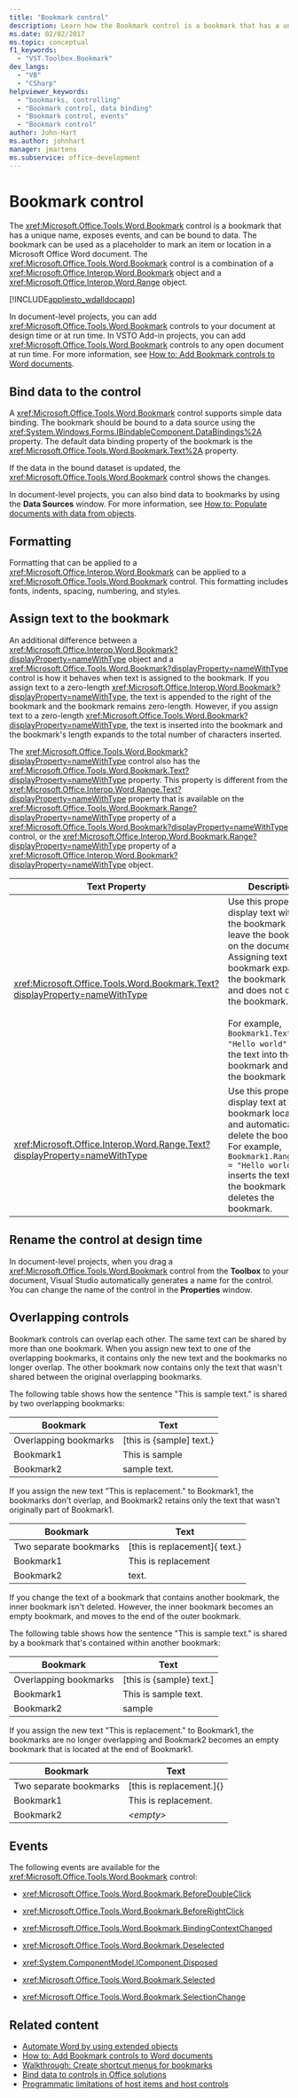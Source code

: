 ```yaml
---
title: "Bookmark control"
description: Learn how the Bookmark control is a bookmark that has a unique name, exposes events, and can be bound to data.
ms.date: 02/02/2017
ms.topic: conceptual
f1_keywords:
  - "VST.Toolbox.Bookmark"
dev_langs:
  - "VB"
  - "CSharp"
helpviewer_keywords:
  - "bookmarks, controlling"
  - "Bookmark control, data binding"
  - "Bookmark control, events"
  - "Bookmark control"
author: John-Hart
ms.author: johnhart
manager: jmartens
ms.subservice: office-development
---
```

# Bookmark control

  The <xref:Microsoft.Office.Tools.Word.Bookmark> control is a bookmark that has a unique name, exposes events, and can be bound to data. The bookmark can be used as a placeholder to mark an item or location in a Microsoft Office Word document. The <xref:Microsoft.Office.Tools.Word.Bookmark> control is a combination of a <xref:Microsoft.Office.Interop.Word.Bookmark> object and a <xref:Microsoft.Office.Interop.Word.Range> object.

 [!INCLUDE[appliesto_wdalldocapp](../vsto/includes/appliesto-wdalldocapp-md.md)]

 In document-level projects, you can add <xref:Microsoft.Office.Tools.Word.Bookmark> controls to your document at design time or at run time. In VSTO Add-in projects, you can add <xref:Microsoft.Office.Tools.Word.Bookmark> controls to any open document at run time. For more information, see [How to: Add Bookmark controls to Word documents](../vsto/how-to-add-bookmark-controls-to-word-documents.md).

## Bind data to the control
 A <xref:Microsoft.Office.Tools.Word.Bookmark> control supports simple data binding. The bookmark should be bound to a data source using the <xref:System.Windows.Forms.IBindableComponent.DataBindings%2A> property. The default data binding property of the bookmark is the <xref:Microsoft.Office.Tools.Word.Bookmark.Text%2A> property.

 If the data in the bound dataset is updated, the <xref:Microsoft.Office.Tools.Word.Bookmark> control shows the changes.

 In document-level projects, you can also bind data to bookmarks by using the **Data Sources** window. For more information, see [How to: Populate documents with data from objects](../vsto/how-to-populate-documents-with-data-from-objects.md).

## Formatting
 Formatting that can be applied to a <xref:Microsoft.Office.Interop.Word.Bookmark> can be applied to a <xref:Microsoft.Office.Tools.Word.Bookmark> control. This formatting includes fonts, indents, spacing, numbering, and styles.

## Assign text to the bookmark
 An additional difference between a <xref:Microsoft.Office.Interop.Word.Bookmark?displayProperty=nameWithType> object and a <xref:Microsoft.Office.Tools.Word.Bookmark?displayProperty=nameWithType> control is how it behaves when text is assigned to the bookmark. If you assign text to a zero-length <xref:Microsoft.Office.Interop.Word.Bookmark?displayProperty=nameWithType>, the text is appended to the right of the bookmark and the bookmark remains zero-length. However, if you assign text to a zero-length <xref:Microsoft.Office.Tools.Word.Bookmark?displayProperty=nameWithType>, the text is inserted into the bookmark and the bookmark's length expands to the total number of characters inserted.

 The <xref:Microsoft.Office.Tools.Word.Bookmark?displayProperty=nameWithType> control also has the <xref:Microsoft.Office.Tools.Word.Bookmark.Text?displayProperty=nameWithType> property. This property is different from the <xref:Microsoft.Office.Interop.Word.Range.Text?displayProperty=nameWithType> property that is available on the <xref:Microsoft.Office.Tools.Word.Bookmark.Range?displayProperty=nameWithType> property of a <xref:Microsoft.Office.Tools.Word.Bookmark?displayProperty=nameWithType> control, or the <xref:Microsoft.Office.Interop.Word.Bookmark.Range?displayProperty=nameWithType> property of a <xref:Microsoft.Office.Interop.Word.Bookmark?displayProperty=nameWithType> object.

|Text Property|Description|
|-------------------|-----------------|
|<xref:Microsoft.Office.Tools.Word.Bookmark.Text?displayProperty=nameWithType>|Use this property to display text within the bookmark and leave the bookmark on the document. Assigning text to the bookmark expands the bookmark range and does not delete the bookmark.<br /><br /> For example, `Bookmark1.Text = "Hello world"` inserts the text into the bookmark and leaves the bookmark intact.|
|<xref:Microsoft.Office.Interop.Word.Range.Text?displayProperty=nameWithType>|Use this property to display text at the bookmark location and automatically delete the bookmark. For example, `Bookmark1.Range.Text = "Hello world"` inserts the text into the bookmark and deletes the bookmark.|

## Rename the control at design time
 In document-level projects, when you drag a <xref:Microsoft.Office.Tools.Word.Bookmark> control from the **Toolbox** to your document, Visual Studio automatically generates a name for the control. You can change the name of the control in the **Properties** window.

## Overlapping controls
 Bookmark controls can overlap each other. The same text can be shared by more than one bookmark. When you assign new text to one of the overlapping bookmarks, it contains only the new text and the bookmarks no longer overlap. The other bookmark now contains only the text that wasn't shared between the original overlapping bookmarks.

 The following table shows how the sentence "This is sample text." is shared by two overlapping bookmarks:

|Bookmark|Text|
|--------------|----------|
|Overlapping bookmarks|[this is {sample] text.}|
|Bookmark1|This is sample|
|Bookmark2|sample text.|

 If you assign the new text "This is replacement." to Bookmark1, the bookmarks don't overlap, and Bookmark2 retains only the text that wasn't originally part of Bookmark1.

|Bookmark|Text|
|--------------|----------|
|Two separate bookmarks|[this is replacement]{ text.}|
|Bookmark1|This is replacement|
|Bookmark2|text.|

If you change the text of a bookmark that contains another bookmark, the inner bookmark isn't deleted. However, the inner bookmark becomes an empty bookmark, and moves to the end of the outer bookmark.

The following table shows how the sentence "This is sample text." is shared by a bookmark that's contained within another bookmark:

|Bookmark|Text|
|--------------|----------|
|Overlapping bookmarks|[this is {sample} text.]|
|Bookmark1|This is sample text.|
|Bookmark2|sample|

 If you assign the new text "This is replacement." to Bookmark1, the bookmarks are no longer overlapping and Bookmark2 becomes an empty bookmark that is located at the end of Bookmark1.

|Bookmark|Text|
|--------------|----------|
|Two separate bookmarks|[this is replacement.]{}|
|Bookmark1|This is replacement.|
|Bookmark2|*\<empty>*|

## Events

The following events are available for the <xref:Microsoft.Office.Tools.Word.Bookmark> control:

- <xref:Microsoft.Office.Tools.Word.Bookmark.BeforeDoubleClick>

- <xref:Microsoft.Office.Tools.Word.Bookmark.BeforeRightClick>

- <xref:Microsoft.Office.Tools.Word.Bookmark.BindingContextChanged>

- <xref:Microsoft.Office.Tools.Word.Bookmark.Deselected>

- <xref:System.ComponentModel.IComponent.Disposed>

- <xref:Microsoft.Office.Tools.Word.Bookmark.Selected>

- <xref:Microsoft.Office.Tools.Word.Bookmark.SelectionChange>

## Related content

- [Automate Word by using extended objects](../vsto/automating-word-by-using-extended-objects.md)
- [How to: Add Bookmark controls to Word documents](../vsto/how-to-add-bookmark-controls-to-word-documents.md)
- [Walkthrough: Create shortcut menus for bookmarks](/previous-versions/visualstudio/visual-studio-2017/vsto/walkthrough-creating-shortcut-menus-for-bookmarks)
- [Bind data to controls in Office solutions](../vsto/binding-data-to-controls-in-office-solutions.md)
- [Programmatic limitations of host items and host controls](../vsto/programmatic-limitations-of-host-items-and-host-controls.md)